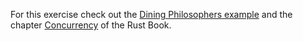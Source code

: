 For this exercise check out the [Dining Philosophers example](https://doc.rust-lang.org/1.4.0/book/dining-philosophers.html) and the chapter [Concurrency](https://doc.rust-lang.org/book/2018-edition/ch16-01-threads.html) of the Rust Book.
